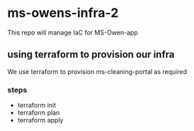 # ms-owens-infra-2
This repo will manage IaC for MS-Owen-app

## using terraform to provision our infra
We use terraform to provision ms-cleaning-portal as required

### steps
- terraform init
- terraform plan
- terraform apply